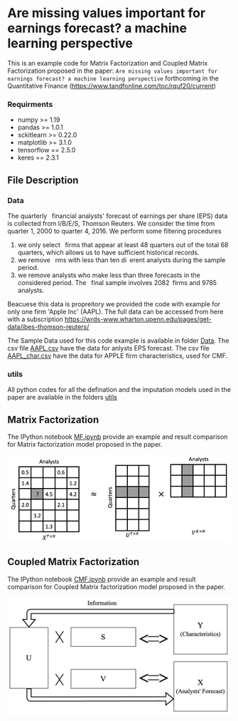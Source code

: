 # Are missing values important for earnings forecast? a machine learning perspective
This is an example code for Matrix Factorization and Coupled Matrix Factorization proposed in the paper: 
`Are missing values important for earnings forecast? a machine learning perspective` forthcoming in the Quantitative Finance (https://www.tandfonline.com/toc/rquf20/current)

### **Requirments** 
- numpy >= 1.19
- pandas >= 1.0.1
- sckitlearn >= 0.22.0
- matplotlib >= 3.1.0
- tensorflow == 2.5.0
- keres == 2.3.1



## File Description 
### Data 
The quarterly  financial analysts' forecast of earnings per share (EPS) data is collected from
I/B/E/S, Thomson Reuters. We consider the time from quarter 1, 2000 to quarter 4, 2016. We perform some filtering procedures
1. we only select  firms that appear at least 48 quarters out of the total 68 quarters, which allows us to have sufficient historical records. 
2. we remove  rms with less than ten di erent analysts during the sample period. 
3. we remove analysts who make less than three forecasts in the considered period. 
The  final sample involves 2082 firms and 9785 analysts.

Beacuese this data is propreitory we provided the code with example for only one firm 'Apple Inc' (AAPL). The full data can be accessed from here with a subscription https://wrds-www.wharton.upenn.edu/pages/get-data/ibes-thomson-reuters/ 

The Sample Data used for this code example is available in folder [Data](Data). The csv file [AAPL.csv](Data/AAPL.csv) have the data for anlysts EPS forecast.  The csv file [AAPL_char.csv](Data/AAPL_char.csv) have the data for APPLE firm characteristics, used for CMF. 


### utils
All python codes for all the defination and the imputation models used in the paper are available in the folders [utils](utils)



## Matrix Factorization
The IPython notebook [MF.ipynb](MF.ipynb) provide an example and result comparison for Matrix factorization model proposed in the paper. 

 <p align="center">
  <img width="1000" src="Figures/MF_Example.png">
</p>
 




## Coupled Matrix Factorization
The IPython notebook [CMF.ipynb](CMF.ipynb) provide an example and result comparison for Coupled Matrix factorization model proposed in the paper. 

 <p align="center">
  <img width="1000" src="Figures/CMF_Example.png">
</p>
 






